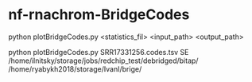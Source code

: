 # nf-rnachrom-BridgeCodes

python plotBridgeCodes.py <statistics_fil> <mode> <input_path> <output_path>

python plotBridgeCodes.py SRR17331256.codes.tsv SE /home/ilnitsky/storage/jobs/redchip_test/debridged/bitap/ /home/ryabykh2018/storage/IvanI/brige/